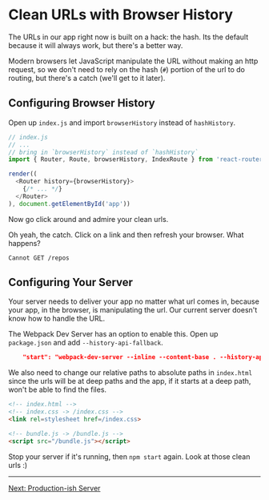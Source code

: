 # Clean URLs with Browser History

The URLs in our app right now is built on a hack: the hash. Its the
default because it will always work, but there's a better way.

Modern browsers let JavaScript manipulate the URL without making an http
request, so we don't need to rely on the hash (`#`) portion of the url
to do routing, but there's a catch (we'll get to it later).

## Configuring Browser History

Open up `index.js` and import `browserHistory` instead of `hashHistory`.

```js
// index.js
// ...
// bring in `browserHistory` instead of `hashHistory`
import { Router, Route, browserHistory, IndexRoute } from 'react-router'

render((
  <Router history={browserHistory}>
    {/* ... */}
  </Router>
), document.getElementById('app'))
```

Now go click around and admire your clean urls.

Oh yeah, the catch. Click on a link and then refresh your browser. What
happens?

```
Cannot GET /repos
```

## Configuring Your Server

Your server needs to deliver your app no matter what url comes in,
because your app, in the browser, is manipulating the url. Our current
server doesn't know how to handle the URL.

The Webpack Dev Server has an option to enable this. Open up
`package.json` and add `--history-api-fallback`.

```json
    "start": "webpack-dev-server --inline --content-base . --history-api-fallback"
```

We also need to change our relative paths to absolute paths in
`index.html` since the urls will be at deep paths and the app, if it
starts at a deep path, won't be able to find the files.

```html
<!-- index.html -->
<!-- index.css -> /index.css -->
<link rel=stylesheet href=/index.css>

<!-- bundle.js -> /bundle.js -->
<script src="/bundle.js"></script>
```

Stop your server if it's running, then `npm start` again. Look at those
clean urls :)

---

[Next: Production-ish Server](../11-productionish-server/)
